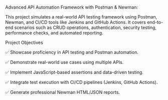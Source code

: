 Advanced API Automation Framework with Postman & Newman:

This project simulates a real-world API testing framework using Postman, Newman, and CI/CD tools like Jenkins and GitHub Actions. It covers end-to-end scenarios such as CRUD operations, 
authentication, security testing, performance checks, and automated reporting.

Project Objectives

✅ Showcase proficiency in API testing and Postman automation.

✅ Demonstrate real-world use cases using multiple APIs.

✅ Implement JavaScript-based assertions and data-driven testing.

✅ Integrate test execution with CI/CD pipelines (Jenkins, GitHub Actions).

✅ Generate professional Newman HTML/JSON reports.

